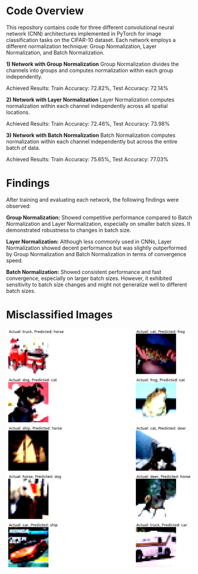 # Code Overview
This repository contains code for three different convolutional neural network (CNN) architectures implemented in PyTorch for image classification tasks on the CIFAR-10 dataset. Each network employs a different normalization technique: Group Normalization, Layer Normalization, and Batch Normalization.

**1) Network with Group Normalization**
Group Normalization divides the channels into groups and computes normalization within each group independently.

Achieved Results: Train Accuracy: 72.82%, Test Accuracy: 72.14%

**2) Network with Layer Normalization**
Layer Normalization computes normalization within each channel independently across all spatial locations.

Achieved Results: Train Accuracy: 72.46%, Test Accuracy: 73.98%

**3) Network with Batch Normalization**
Batch Normalization computes normalization within each channel independently but across the entire batch of data.

Achieved Results: Train Accuracy: 75.65%, Test Accuracy: 77.03%


# Findings
After training and evaluating each network, the following findings were observed:

**Group Normalization:** Showed competitive performance compared to Batch Normalization and Layer Normalization, especially on smaller batch sizes. It demonstrated robustness to changes in batch size.

**Layer Normalization:** Although less commonly used in CNNs, Layer Normalization showed decent performance but was slightly outperformed by Group Normalization and Batch Normalization in terms of convergence speed.

**Batch Normalization:** Showed consistent performance and fast convergence, especially on larger batch sizes. However, it exhibited sensitivity to batch size changes and might not generalize well to different batch sizes.

# Misclassified Images

![misclassified-images](unclassified_images.png)


